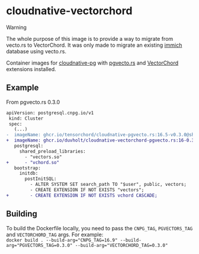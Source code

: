 # cloudnative-vectorchord

> [!WARNING]
> The whole purpose of this image is to provide a way to migrate from vecto.rs to VectorChord.
> It was only made to migrate an existing [immich](https://github.com/immich-app/immich) database using vecto.rs.



Container images for [cloudnative-pg](https://cloudnative-pg.io/) with [pgvecto.rs](https://github.com/tensorchord/pgvecto.rs) and [VectorChord](https://github.com/tensorchord/VectorChord) extensions installed.

## Example 

From pgvecto.rs 0.3.0

```diff
apiVersion: postgresql.cnpg.io/v1
 kind: Cluster
 spec:
   (...)
-  imageName: ghcr.io/tensorchord/cloudnative-pgvecto.rs:16.5-v0.3.0@sha256:be3f025d79aa1b747817f478e07e71be43236e14d00d8a9eb3914146245035ba
+  imageName: ghcr.io/duvholt/cloudnative-vectorchord-pgvecto.rs:16-0.3.0-v0.3.0@sha256:0456bb83c28ce3f3815b7ae5e2dfc5e21c3483b13ed30af4d6c46e56808e0b06
   postgresql:
     shared_preload_libraries:
       - "vectors.so"
+      - "vchord.so"
   bootstrap:
     initdb:
       postInitSQL:
         - ALTER SYSTEM SET search_path TO "$user", public, vectors;
         - CREATE EXTENSION IF NOT EXISTS "vectors";
+        - CREATE EXTENSION IF NOT EXISTS vchord CASCADE;
```

## Building

To build the Dockerfile locally, you need to pass the `CNPG_TAG`, `PGVECTORS_TAG` and `VECTORCHORD_TAG` args. For example:  
`docker build . --build-arg="CNPG_TAG=16.9" --build-arg="PGVECTORS_TAG=0.3.0" --build-arg="VECTORCHORD_TAG=0.3.0"` 
